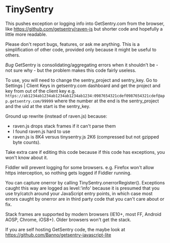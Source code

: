 # TinySentry

This pushes exception or logging info into GetSentry.com from the browser, like https://github.com/getsentry/raven-js but shorter code and hopefully a little more readable.

Please don't report bugs, features, or ask me anything. This is a simplification of other code, provided only because it might be useful to others.

*Bug* GetSentry is consolidating/aggregating errors when it shouldn't be - not sure why - but the problem makes this code fairly useless.

To use, you will need to change the sentry_project and sentry_key. Go to Settings | Client Keys in getsentry.com dashboard and get the project and key from out of the client key e.g. `https://ab1234ab1234ab1234ab1234ab1234:0987654321cdef0987654321cdef@app.getsentry.com/99999` where the number at the end is the sentry_project and the uid at the start is the sentry_key.

Ground up rewrite (instead of raven.js) because:
 - raven.js drops stack frames if it can't parse them
 - I found raven.js hard to use
 - raven.js is 8K4 versus tinysentry.js 2K6 (compressed but not gzipped byte counts).

Take extra care if editing this code because if this code has exceptions, you won't know about it.

Fiddler will prevent logging for some browsers. e.g. Firefox won't allow https interception, so nothing gets logged if Fiddler running.

You can capture onerror by calling TinySentry.onerrorRegister(). Exceptions caught this way are logged as level:'info' because it is presumed that you use try/catch around your JavaScript entry points, in which case most errors caught by onerror are in third party code that you can't care about or fix.

Stack frames are supported by modern browsers (IE10+, most FF, Android AOSP, Chrome, iOS8+). Older browsers won't get the stack.

If you are self hosting GetSentry code, the maybe look at https://github.com/Banno/getsentry-javascript-lite
